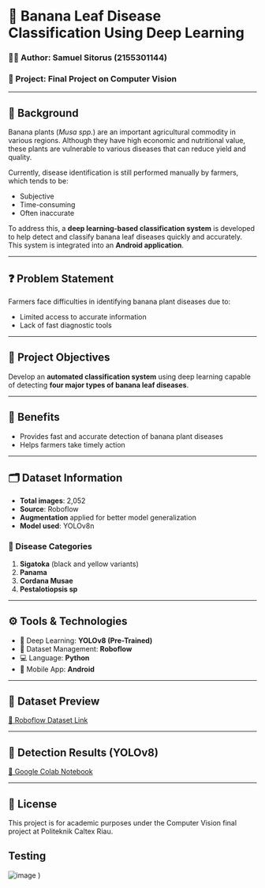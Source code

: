 # 🍌 Banana Leaf Disease Classification Using Deep Learning

### 👨‍💻 Author: Samuel Sitorus (2155301144)  
### 📁 Project: Final Project on Computer Vision

---

## 🌿 Background

Banana plants (*Musa spp.*) are an important agricultural commodity in various regions. Although they have high economic and nutritional value, these plants are vulnerable to various diseases that can reduce yield and quality.

Currently, disease identification is still performed manually by farmers, which tends to be:

- Subjective  
- Time-consuming  
- Often inaccurate  

To address this, a **deep learning-based classification system** is developed to help detect and classify banana leaf diseases quickly and accurately. This system is integrated into an **Android application**.

---

## ❓ Problem Statement

Farmers face difficulties in identifying banana plant diseases due to:

- Limited access to accurate information  
- Lack of fast diagnostic tools  

---

## 🎯 Project Objectives

Develop an **automated classification system** using deep learning capable of detecting **four major types of banana leaf diseases**.

---

## 🎁 Benefits

- Provides fast and accurate detection of banana plant diseases  
- Helps farmers take timely action  

---

## 🗂️ Dataset Information

- **Total images**: 2,052  
- **Source**: Roboflow  
- **Augmentation** applied for better model generalization  
- **Model used**: YOLOv8n

### 🍃 Disease Categories

1. **Sigatoka** (black and yellow variants)  
2. **Panama**  
3. **Cordana Musae**  
4. **Pestalotiopsis sp**

---

## ⚙️ Tools & Technologies

- 🧠 Deep Learning: **YOLOv8 (Pre-Trained)**  
- 🧰 Dataset Management: **Roboflow**  
- 💻 Language: **Python**  
- 📱 Mobile App: **Android**  

---

## 📸 Dataset Preview

[🔗 Roboflow Dataset Link](https://universe.roboflow.com/bananalyze/bananalyze/browse?queryText=class%3AFusarium+sort%3Aoldest&pageSize=50&startingIndex=0&browseQuery=true)

---

## 🧪 Detection Results (YOLOv8)

[🔗 Google Colab Notebook](https://colab.research.google.com/drive/1ffOnkqYF_Vdbm8NS1PYGjrXynm51k7BJ?usp=sharing)

---

## 📌 License

This project is for academic purposes under the Computer Vision final project at Politeknik Caltex Riau.


## Testing
![image](https://github.com/user-attachments/assets/70b81d10-9a8c-4627-958c-4f76b66614fa)
)
